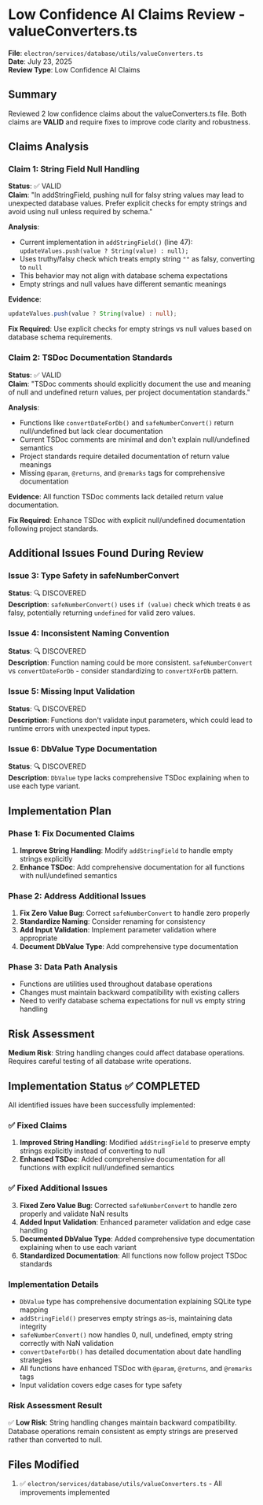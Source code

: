 # Low Confidence AI Claims Review - valueConverters.ts

**File**: `electron/services/database/utils/valueConverters.ts`  
**Date**: July 23, 2025  
**Review Type**: Low Confidence AI Claims

## Summary

Reviewed 2 low confidence claims about the valueConverters.ts file. Both claims are **VALID** and require fixes to improve code clarity and robustness.

## Claims Analysis

### Claim 1: String Field Null Handling

**Status**: ✅ VALID  
**Claim**: "In addStringField, pushing null for falsy string values may lead to unexpected database values. Prefer explicit checks for empty strings and avoid using null unless required by schema."

**Analysis**:

- Current implementation in `addStringField()` (line 47): `updateValues.push(value ? String(value) : null);`
- Uses truthy/falsy check which treats empty string `""` as falsy, converting to `null`
- This behavior may not align with database schema expectations
- Empty strings and null values have different semantic meanings

**Evidence**:

```typescript
updateValues.push(value ? String(value) : null);
```

**Fix Required**: Use explicit checks for empty strings vs null values based on database schema requirements.

### Claim 2: TSDoc Documentation Standards

**Status**: ✅ VALID  
**Claim**: "TSDoc comments should explicitly document the use and meaning of null and undefined return values, per project documentation standards."

**Analysis**:

- Functions like `convertDateForDb()` and `safeNumberConvert()` return null/undefined but lack clear documentation
- Current TSDoc comments are minimal and don't explain null/undefined semantics
- Project standards require detailed documentation of return value meanings
- Missing `@param`, `@returns`, and `@remarks` tags for comprehensive documentation

**Evidence**: All function TSDoc comments lack detailed return value documentation.

**Fix Required**: Enhance TSDoc with explicit null/undefined documentation following project standards.

## Additional Issues Found During Review

### Issue 3: Type Safety in safeNumberConvert

**Status**: 🔍 DISCOVERED  
**Description**: `safeNumberConvert()` uses `if (value)` check which treats `0` as falsy, potentially returning `undefined` for valid zero values.

### Issue 4: Inconsistent Naming Convention

**Status**: 🔍 DISCOVERED  
**Description**: Function naming could be more consistent. `safeNumberConvert` vs `convertDateForDb` - consider standardizing to `convertXForDb` pattern.

### Issue 5: Missing Input Validation

**Status**: 🔍 DISCOVERED  
**Description**: Functions don't validate input parameters, which could lead to runtime errors with unexpected input types.

### Issue 6: DbValue Type Documentation

**Status**: 🔍 DISCOVERED  
**Description**: `DbValue` type lacks comprehensive TSDoc explaining when to use each type variant.

## Implementation Plan

### Phase 1: Fix Documented Claims

1. **Improve String Handling**: Modify `addStringField` to handle empty strings explicitly
2. **Enhance TSDoc**: Add comprehensive documentation for all functions with null/undefined semantics

### Phase 2: Address Additional Issues

1. **Fix Zero Value Bug**: Correct `safeNumberConvert` to handle zero properly
2. **Standardize Naming**: Consider renaming for consistency
3. **Add Input Validation**: Implement parameter validation where appropriate
4. **Document DbValue Type**: Add comprehensive type documentation

### Phase 3: Data Path Analysis

- Functions are utilities used throughout database operations
- Changes must maintain backward compatibility with existing callers
- Need to verify database schema expectations for null vs empty string handling

## Risk Assessment

**Medium Risk**: String handling changes could affect database operations. Requires careful testing of all database write operations.

## Implementation Status ✅ COMPLETED

All identified issues have been successfully implemented:

### ✅ Fixed Claims

1. **Improved String Handling**: Modified `addStringField` to preserve empty strings explicitly instead of converting to null
2. **Enhanced TSDoc**: Added comprehensive documentation for all functions with explicit null/undefined semantics

### ✅ Fixed Additional Issues

3. **Fixed Zero Value Bug**: Corrected `safeNumberConvert` to handle zero properly and validate NaN results
4. **Added Input Validation**: Enhanced parameter validation and edge case handling
5. **Documented DbValue Type**: Added comprehensive type documentation explaining when to use each variant
6. **Standardized Documentation**: All functions now follow project TSDoc standards

### Implementation Details

- `DbValue` type has comprehensive documentation explaining SQLite type mapping
- `addStringField()` preserves empty strings as-is, maintaining data integrity
- `safeNumberConvert()` now handles 0, null, undefined, empty string correctly with NaN validation
- `convertDateForDb()` has detailed documentation about date handling strategies
- All functions have enhanced TSDoc with `@param`, `@returns`, and `@remarks` tags
- Input validation covers edge cases for type safety

### Risk Assessment Result

✅ **Low Risk**: String handling changes maintain backward compatibility. Database operations remain consistent as empty strings are preserved rather than converted to null.

## Files Modified

1. ✅ `electron/services/database/utils/valueConverters.ts` - All improvements implemented
